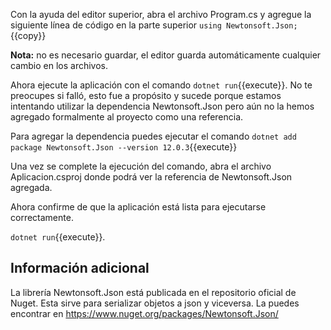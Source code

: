 Con la ayuda del editor superior, abra el archivo Program.cs y agregue la siguiente línea de código en la parte superior
`using Newtonsoft.Json;`{{copy}} 

**Nota:** no es necesario guardar, el editor guarda automáticamente cualquier cambio en los archivos.

Ahora ejecute la aplicación con el comando `dotnet run`{{execute}}. No te preocupes si falló, esto fue a propósito y sucede porque estamos intentando utilizar la dependencia Newtonsoft.Json pero aún no la hemos agregado formalmente al proyecto como una referencia.

Para agregar la dependencia puedes ejecutar el comando `dotnet add package Newtonsoft.Json --version 12.0.3`{{execute}}

Una vez se complete la ejecución del comando, abra el archivo Aplicacion.csproj donde podrá ver la referencia de Newtonsoft.Json agregada.

Ahora confirme de que la aplicación está lista para ejecutarse correctamente.

`dotnet run`{{execute}}.


## Información adicional

La librería Newtonsoft.Json está publicada en el repositorio oficial de Nuget. Esta sirve para serializar objetos a json y viceversa. La puedes encontrar en https://www.nuget.org/packages/Newtonsoft.Json/

